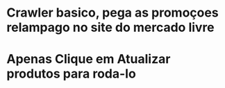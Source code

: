 # Crawler basico, pega as promoçoes relampago no site do mercado livre

# Apenas Clique em Atualizar produtos para roda-lo